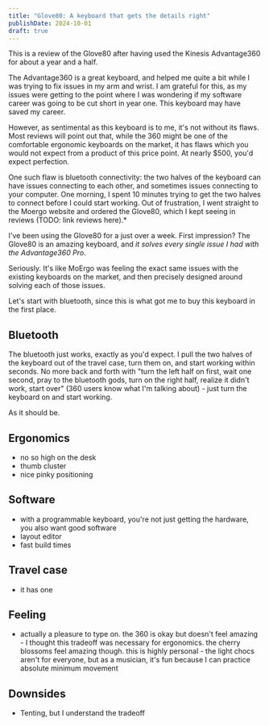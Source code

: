```yaml
---
title: "Glove80: A keyboard that gets the details right"
publishDate: 2024-10-01
draft: true
---
```


This is a review of the Glove80 after having used the Kinesis Advantage360 for
about a year and a half.

The Advantage360 is a great keyboard, and helped me quite a bit while I was
trying to fix issues in my arm and wrist. I am grateful for this, as my issues
were getting to the point where I was wondering if my software career was going
to be cut short in year one. This keyboard may have saved my career.

However, as sentimental as this keyboard is to me, it's not without its flaws.
Most reviews will point out that, while the 360 might be one of the comfortable
ergonomic keyboards on the market, it has flaws which you would not expect from
a product of this price point. At nearly $500, you'd expect perfection.

One such flaw is bluetooth connectivity: the two halves of the keyboard can have
issues connecting to each other, and sometimes issues connecting to your
computer. One morning, I spent 10 minutes trying to get the two halves to
connect before I could start working. Out of frustration, I went straight to the
Moergo website and ordered the Glove80, which I kept seeing in reviews (TODO:
link reviews here).*

I've been using the Glove80 for a just over a week. First impression? The
Glove80 is an amazing keyboard, and *it solves every single issue I had with
the Advantage360 Pro*.

Seriously. It's like MoErgo was feeling the exact same issues with the existing
keyboards on the market, and then precisely designed around solving each of
those issues.

Let's start with bluetooth, since this is what got me to buy this keyboard in
the first place.

## Bluetooth

The bluetooth just works, exactly as you'd expect. I pull the two halves of the
keyboard out of the travel case, turn them on, and start working within seconds.
No more back and forth with "turn the left half on first, wait one second, pray
to the bluetooth gods, turn on the right half, realize it didn't work, start
over" (360 users know what I'm talking about) - just turn the keyboard on and
start working.

As it should be.

## Ergonomics

- no so high on the desk
- thumb cluster
- nice pinky positioning

## Software

- with a programmable keyboard, you're not just getting the hardware, you also
  want good software
- layout editor
- fast build times

## Travel case

- it has one

## Feeling

- actually a pleasure to type on. the 360 is okay but doesn't feel amazing - I
  thought this tradeoff was necessary for ergonomics. the cherry blossoms feel
  amazing though. this is highly personal - the light chocs aren't for everyone,
  but as a musician, it's fun because I can practice absolute minimum movement

## Downsides

- Tenting, but I understand the tradeoff
